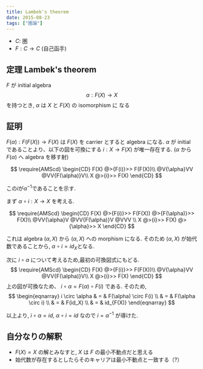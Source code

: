 ```yaml
---
title: Lambek's theorem
date: 2015-08-23
tags: ["圏論"]
---
```


* $C :$ 圏
* $F : C \rightarrow C$ (自己函手)

## 定理 Lambek's theorem

$F$ が initial algebra $$\alpha : F(X)
\rightarrow X$$を持つとき, $\alpha$ は $X$ と $F(X)$ の isomorphism に
なる

## 証明
$F(\alpha): F(F(X)) \rightarrow F(X)$ は $F(X)$ を carrier とすると algebra になる.
$\alpha$ が initial であることより、以下の図を可換にする $i : X \rightarrow F(X)$ が唯一存在する. ($\alpha$ から $F(\alpha)$ へ algebra を移す射)

$$
\require{AMScd}
\begin{CD}
F(X)         @>{F(i)}>>     F(F(X))\\
@V{\alpha}VV             @VV{F(\alpha)}V\\
X            @>{i}>>     F(X)
\end{CD}
$$

この$i$が$\alpha^{-1}$であることを示す.

まず $\alpha \circ i : X \rightarrow X$ を考える.

$$
\require{AMScd}
\begin{CD}
F(X)         @>{F(i)}>>     F(F(X))       @>{F(\alpha)}>> F(X)\\
@VV{\alpha}V             @VV{F(\alpha)}V       @VVV     \\
X            @>{i}>>        F(X)          @>{\alpha}>> X
\end{CD}
$$


これは algebra $(\alpha,X)$ から $(\alpha,X)$ への morphism になる.
そのため $(\alpha,X)$ が始代数であることから, $\alpha \circ i = id_X$となる.


次に $i \circ \alpha$ について考えるため,最初の可換図式にもどる.
$$
\require{AMScd}
\begin{CD}
F(X)         @>{F(i)}>>     F(F(X))\\
@V{\alpha}VV             @VV{F(\alpha)}V\\
X            @>{i}>>     F(X)
\end{CD}
$$
上の図が可換なため、 $i \circ \alpha = F(\alpha) \circ F(i)$ である.
そのため,
$$
\begin{eqnarray}
i \circ \alpha
& = & F(\alpha) \circ F(i) \\
& = & F(\alpha \circ i) \\
& = & F(id_X) \\
& = & id_{F(X)}
\end{eqnarray}
$$

以上より, $i \circ \alpha = id$, $\alpha \circ i = id$ なので $i = \alpha^{-1}$ が導けた.

## 自分なりの解釈
- $F(X) = X$ の解とみなすと, $X$ は $F$ の最小不動点だと思える
- 始代数が存在するとしたらそのキャリアは最小不動点と一致する（?）